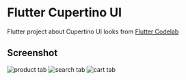 # Flutter Cupertino UI
Flutter project about Cupertino UI looks from [Flutter Codelab](https://codelabs.developers.google.com/codelabs/flutter-cupertino/)



## Screenshot
![product tab](https://gitlab.com/devin.yonas/flutter-cupertino-ui/uploads/b4f3b9122c18547feed57b1711f49cbe/product_tab.png)
![search tab](https://gitlab.com/devin.yonas/flutter-cupertino-ui/uploads/864952c8e93615ebe1f54a4002086997/cart_tab.png)
![cart tab](https://gitlab.com/devin.yonas/flutter-cupertino-ui/uploads/5cdbdeaf50b830824f6387a5e70df2ce/search_tab.png)



